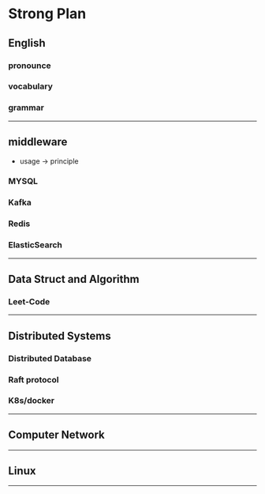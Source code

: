 # Strong Plan
## English
### pronounce
### vocabulary
### grammar
---
## middleware
- usage -> principle
### MYSQL
### Kafka
### Redis
### ElasticSearch
---
## Data Struct and Algorithm
### Leet-Code
---
## Distributed Systems
### Distributed Database
### Raft protocol
### K8s/docker
---
## Computer Network
---
## Linux
---